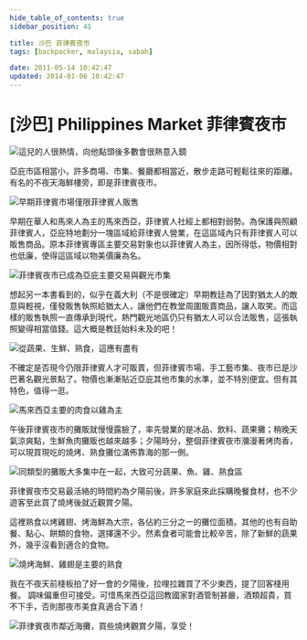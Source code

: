 ```yaml
---
hide_table_of_contents: true
sidebar_position: 41

title: 沙巴 菲律賓夜市
tags: [backpacker, malaysia, sabah]

date: 2011-05-14 10:42:47
updated: 2014-01-06 10:42:47
---
```


[沙巴] Philippines Market 菲律賓夜市
==================================

![這兒的人很熱情，向他點頭後多數會很熱意入鏡](http://farm9.staticflickr.com/8301/7763080944_b674e24ff5_c.jpg)

亞庇市區相當小，許多商場、市集、餐廳都相當近，散步走路可輕鬆往來的距離。有名的不夜天海鮮樓旁，即是菲律賓夜市。

![早期菲律賓市場僅限菲律賓人販售](http://farm9.staticflickr.com/8436/7762932342_b511842602_c.jpg)

早期在華人和馬來人為主的馬來西亞，菲律賓人社經上都相對弱勢。為保護與照顧菲律賓人，亞庇特地劃分一塊區域給菲律賓人營業，在這區域內只有菲律賓人可以販售商品。原本菲律賓專區主要交易對象也以菲律賓人為主，因所得低，物價相對也低廉，使得這區域以物美價廉為名。

![菲律賓夜市已成為亞庇主要交易與觀光市集](http://farm9.staticflickr.com/8284/7763069842_1241223729_c.jpg)

想起另一本書看到的，似乎在義大利（不是很確定）早期教廷為了因對猶太人的敵意與輕視，僅發販售執照給猶太人，讓他們在教堂周圍販賣商品，讓人取笑。而這樣的販售執照一直傳承到現代，熱門觀光地區仍只有猶太人可以合法販售，這張執照變得相當值錢。這大概是教廷始料未及的吧！

![從蔬果、生鮮、熟食，這應有盡有](http://farm8.staticflickr.com/7253/7763058344_a11cc97630_c.jpg)

不確定是否現今仍限菲律賓人才可販賣，但菲律賓市場、手工藝市集、夜市已是沙巴著名觀光景點了。物價也漸漸貼近亞庇其他市集的水準，並不特別便宜。但有其特色，值得一逛。

![馬來西亞主要的肉食以雞為主](http://farm9.staticflickr.com/8288/7762961302_5325da10a4_c.jpg)

午後菲律賓夜市的攤販就慢慢露臉了，率先營業的是冰品、飲料、蔬果攤；稍晚天氣涼爽點，生鮮魚肉攤販也越來越多；夕陽時分，整個菲律賓夜市瀰漫著烤肉香，可以現買現吃的燒烤、熟食攤位滿佈靠海的那一側。

![同類型的攤販大多集中在一起，大致可分蔬果、魚、雞、熟食區](http://farm9.staticflickr.com/8022/7653848196_40187eb7fd_c.jpg)

菲律賓夜市交易最活絡的時間約為夕陽前後，許多家庭來此採購晚餐食材，也不少遊客至此買了燒烤後就近觀賞夕陽。

這裡熟食以烤雞翅、烤海鮮為大宗，各佔約三分之一的攤位面積。其他的也有自助餐、點心、餅類的食物，選擇還不少。然素食者可能會比較辛苦，除了新鮮的蔬果外，幾乎沒看到適合的食物。

![燒烤海鮮、雞翅是主要的熟食](http://farm9.staticflickr.com/8142/7653849344_c49d1cc732_c.jpg)

我在不夜天前棧板拍了好一會的夕陽後，拉哩拉雜買了不少東西，提了回客棧用餐。
調味偏重但可接受。可惜馬來西亞這回教國家對酒管制甚嚴，酒類超貴，買不下手，否則那夜市美食真適合下酒！

![菲律賓夜市鄰近海攤，買些燒烤觀賞夕陽，享受！](http://farm8.staticflickr.com/7276/7653847294_16c49b5c5e_c.jpg)
